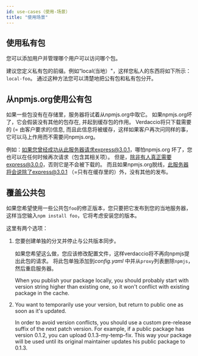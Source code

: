 ```yaml
---
id: use-cases（使用-场景）
title: "使用场景"
---
```

## 使用私有包

您可以添加用户并管理哪个用户可以访问哪个包。

建议您定义私有包的前缀。例如“local(当地）"，这样您私人的东西将如下所示：`local-foo`。 通过这种方法您可以清楚地把公有包和私有包分开。

## 从npmjs.org使用公有包

如果一些包没有在存储里，服务器将试着从npmjs.org中取它。 如果npmjs.org坏了，它会假装没有其他的包存在, 并起到缓存包的作用。 Verdaccio将只下载需要的 (= 由客户要求的)信息, 而且此信息将被缓存，这样如果客户再次问同样的事，它可以马上作用而不需要问npmjs.org。

例如：如果您曾经成功从此服务器请求express@3.0.1，哪怕npmjs.org 坏了，您也可以在任何时候再次请求（包含其相关项）。 但是，除非有人真正需要express@3.0.0，否则它是不会被下载的。 而且如果npmjs.org脱线，此服务器将会说除了express@3.0.1 （=只有在缓存里的）外，没有其他的发布。

## 覆盖公共包

如果您希望使用一些公共包`foo`的修正版本，您只要把它发布到您的当地服务器，这样当您输入`npm install foo`，它将考虑安装您的版本。

这里有两个选项：

1. 您要创建单独的分叉并停止与公共版本同步。
    
    如果您希望这么做，您应该修改配置文件，这样verdaccio将不再向npmjs提出此包的请求。 将此包单独添加到*config.yaml* 中并从`proxy`列表删除`npmjs`，然后重启服务器。
    
    When you publish your package locally, you should probably start with version string higher than existing one, so it won't conflict with existing package in the cache.

2. You want to temporarily use your version, but return to public one as soon as it's updated.
    
    In order to avoid version conflicts, you should use a custom pre-release suffix of the next patch version. For example, if a public package has version 0.1.2, you can upload 0.1.3-my-temp-fix. This way your package will be used until its original maintainer updates his public package to 0.1.3.